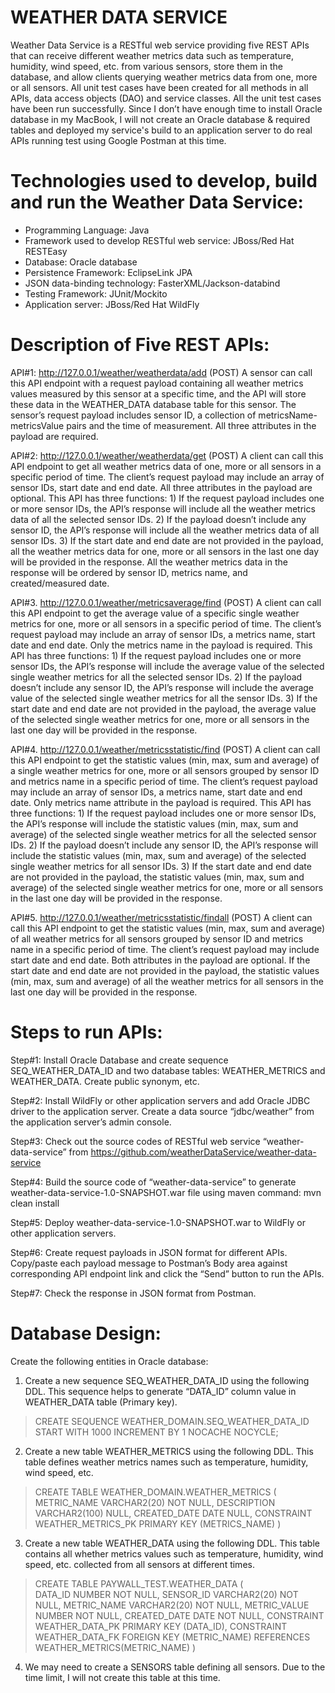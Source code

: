 # WEATHER DATA SERVICE

Weather Data Service is a RESTful web service providing five REST APIs that can receive different weather metrics data such as temperature, humidity, wind speed, etc. from various sensors, store them in the database, and allow clients querying weather metrics data from one, more or all sensors. All unit test cases have been created for all methods in all APIs, data access objects (DAO) and service classes. All the unit test cases have been run successfully. Since I don’t have enough time to install Oracle database in my MacBook, I will not create an Oracle database & required tables and deployed my service's build to an application server to do real APIs running test using Google Postman at this time. 

# Technologies used to develop, build and run the Weather Data Service:

- Programming Language: Java
- Framework used to develop RESTful web service: JBoss/Red Hat RESTEasy
- Database: Oracle database
- Persistence Framework: EclipseLink JPA
- JSON data-binding technology: FasterXML/Jackson-databind
- Testing Framework: JUnit/Mockito
- Application server: JBoss/Red Hat WildFly

# Description of Five REST APIs:

API#1: http://127.0.0.1/weather/weatherdata/add (POST)
A sensor can call this API endpoint with a request payload containing all weather metrics values measured by this sensor at a specific time, and the API will store these data in the WEATHER_DATA database table for this sensor. The sensor’s request payload includes sensor ID, a collection of metricsName-metricsValue pairs and the time of measurement. All three attributes in the payload are required.

API#2: http://127.0.0.1/weather/weatherdata/get  (POST)
A client can call this API endpoint to get all weather metrics data of one, more or all sensors in a specific period of time. The client’s request payload may include an array of sensor IDs, start date and end date. All three attributes in the payload are optional. This API has three functions: 1) If the request payload includes one or more sensor IDs, the API’s response will include all the weather metrics data of all the selected sensor IDs. 2) If the payload doesn’t include any sensor ID, the API’s response will include all the weather metrics data of all sensor IDs. 3) If the start date and end date are not provided in the payload, all the weather metrics data for one, more or all sensors in the last one day will be provided in the response. All the weather metrics data in the response will be ordered by sensor ID, metrics name, and created/measured date.

API#3. http://127.0.0.1/weather/metricsaverage/find (POST) 
A client can call this API endpoint to get the average value of a specific single weather metrics for one, more or all sensors in a specific period of time. The client’s request payload may include an array of sensor IDs, a metrics name, start date and end date. Only the metrics name in the payload is required. This API has three functions: 1) If the request payload includes one or more sensor IDs, the API’s response will include the average value of the selected single weather metrics for all the selected sensor IDs. 2) If the payload doesn’t include any sensor ID, the API’s response will include the average value of the selected single weather metrics for all the sensor IDs. 3) If the start date and end date are not provided in the payload, the average value of the selected single weather metrics for one, more or all sensors in the last one day will be provided in the response.

API#4.  http://127.0.0.1/weather/metricsstatistic/find  (POST)
A client can call this API endpoint to get the statistic values (min, max, sum and average) of a single weather metrics for one, more or all sensors grouped by sensor ID and metrics name in a specific period of time. The client’s request payload may include an array of sensor IDs, a metrics name, start date and end date. Only metrics name attribute in the payload is required. This API has three functions: 1) If the request payload includes one or more sensor IDs, the API’s response will include the statistic values (min, max, sum and average) of the selected single weather metrics for all the selected sensor IDs. 2) If the payload doesn’t include any sensor ID, the API’s response will include the statistic values (min, max, sum and average) of the selected single weather metrics for all sensor IDs. 3) If the start date and end date are not provided in the payload, the statistic values (min, max, sum and average) of the selected single weather metrics for one, more or all sensors in the last one day will be provided in the response.

API#5. http://127.0.0.1/weather/metricsstatistic/findall  (POST)
A client can call this API endpoint to get the statistic values (min, max, sum and average) of all weather metrics for all sensors grouped by sensor ID and metrics name in a specific period of time. The client’s request payload may include start date and end date. Both attributes in the payload are optional. If the start date and end date are not provided in the payload, the statistic values (min, max, sum and average) of all the weather metrics for all sensors in the last one day will be provided in the response.

# Steps to run APIs:

Step#1: Install Oracle Database and create sequence SEQ_WEATHER_DATA_ID and two database tables: WEATHER_METRICS and WEATHER_DATA. Create public synonym, etc.

Step#2: Install WildFly or other application servers and add Oracle JDBC driver to the application server. Create a data source “jdbc/weather” from the application server’s admin console.

Step#3: Check out the source codes of RESTful web service “weather-data-service” from https://github.com/weatherDataService/weather-data-service

Step#4: Build the source code of “weather-data-service” to generate weather-data-service-1.0-SNAPSHOT.war file using maven command: mvn clean install 

Step#5: Deploy weather-data-service-1.0-SNAPSHOT.war to WildFly or other application servers.

Step#6: Create request payloads in JSON format for different APIs. Copy/paste each payload message to Postman’s Body area against corresponding API endpoint link and click the “Send” button to run the APIs.

Step#7: Check the response in JSON format from Postman. 

# Database Design:

Create the following entities in Oracle database:

1. Create a new sequence SEQ_WEATHER_DATA_ID using the following DDL. This sequence helps to generate “DATA_ID” column value in WEATHER_DATA table (Primary key). 

> CREATE SEQUENCE WEATHER_DOMAIN.SEQ_WEATHER_DATA_ID
> START WITH     1000
> INCREMENT BY   1
> NOCACHE
> NOCYCLE;

2. Create a new table WEATHER_METRICS using the following DDL. This table defines weather metrics names such as temperature, humidity, wind speed, etc.

> CREATE TABLE WEATHER_DOMAIN.WEATHER_METRICS (	
>       METRIC_NAME VARCHAR2(20) NOT NULL, 
>       DESCRIPTION VARCHAR2(100) NULL,
>       CREATED_DATE DATE NULL,
>       CONSTRAINT WEATHER_METRICS_PK PRIMARY KEY (METRICS_NAME)
> )

3. Create a new table WEATHER_DATA using the following DDL. This table contains all whether metrics values such as temperature, humidity, wind speed, etc. collected from all sensors at different times.

> CREATE TABLE PAYWALL_TEST.WEATHER_DATA (   
>      DATA_ID NUMBER NOT NULL,
>      SENSOR_ID VARCHAR2(20) NOT NULL,
>      METRIC_NAME VARCHAR2(20) NOT NULL, 
>      METRIC_VALUE NUMBER NOT NULL,
>      CREATED_DATE DATE NOT NULL, 
>      CONSTRAINT WEATHER_DATA_PK PRIMARY KEY (DATA_ID), 
>      CONSTRAINT WEATHER_DATA_FK FOREIGN KEY (METRIC_NAME)
>      REFERENCES WEATHER_METRICS(METRIC_NAME)
> )

4. We may need to create a SENSORS table defining all sensors. Due to the time limit, I will not create this table at this time.



